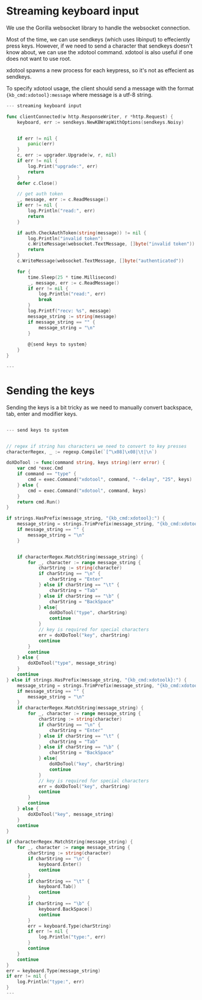# Streaming keyboard input

We use the Gorilla websocket library to handle the websocket connection.

Most of the time, we can use sendkeys (which uses libinput) to effeciently press keys. However, if we need to send a character that sendkeys doesn't know about, we can use the xdotool command. xdotool is also useful if one does not want to use root.

xdotool spawns a new process for each keypress, so it's not as effecient as sendkeys.

To specify xdotool usage, the client should send a message with the format `{kb_cmd:xdotool}:message` where message is a utf-8 string.

``` go
--- streaming keyboard input

func clientConnected(w http.ResponseWriter, r *http.Request) {
	keyboard, err := sendkeys.NewKBWrapWithOptions(sendkeys.Noisy)


	if err != nil {
		panic(err)
	}
	c, err := upgrader.Upgrade(w, r, nil)
	if err != nil {
		log.Print("upgrade:", err)
		return
	}
	defer c.Close()

	// get auth token
	_, message, err := c.ReadMessage()
	if err != nil {
		log.Println("read:", err)
		return
	}

	if auth.CheckAuthToken(string(message)) != nil {
		log.Println("invalid token")
		c.WriteMessage(websocket.TextMessage, []byte("invalid token"))
		return
	}
	c.WriteMessage(websocket.TextMessage, []byte("authenticated"))

	for {
		time.Sleep(25 * time.Millisecond)
		_, message, err := c.ReadMessage()
		if err != nil {
			log.Println("read:", err)
			break
		}
		log.Printf("recv: %s", message)
		message_string := string(message)
		if message_string == "" {
			message_string = "\n"
		}
		
		@{send keys to system}
	}
}

---
```

# Sending the keys

Sending the keys is a bit tricky as we need to manually convert backspace, tab, enter and modifier keys.

``` go

--- send keys to system


// regex if string has characters we need to convert to key presses
characterRegex, _ := regexp.Compile(`[^\x08]\x08|\t|\n`)

doXDoTool := func(command string, keys string)(err error) {
	var cmd *exec.Cmd
	if command == "type" {
		cmd = exec.Command("xdotool", command, "--delay", "25", keys)
	} else {
		cmd = exec.Command("xdotool", command, keys)
	}
	return cmd.Run()
}

if strings.HasPrefix(message_string, "{kb_cmd:xdotool}:") {
	message_string = strings.TrimPrefix(message_string, "{kb_cmd:xdotool}:")
	if message_string == "" {
		message_string = "\n"
	}


	if characterRegex.MatchString(message_string) {
		for _, character := range message_string {
			charString := string(character)
			if charString == "\n" {
				charString = "Enter"
			} else if charString == "\t" {
				charString = "Tab"
			} else if charString == "\b" {
				charString = "BackSpace"
			} else{
				doXDoTool("type", charString)
				continue
			}
			// key is required for special characters
			err = doXDoTool("key", charString)
			continue
		}
		continue
	} else {
		doXDoTool("type", message_string)
	}
	continue
} else if strings.HasPrefix(message_string, "{kb_cmd:xdotoolk}:") {
	message_string = strings.TrimPrefix(message_string, "{kb_cmd:xdotoolk}:")
	if message_string == "" {
		message_string = "\n"
	}
	if characterRegex.MatchString(message_string) {
		for _, character := range message_string {
			charString := string(character)
			if charString == "\n" {
				charString = "Enter"
			} else if charString == "\t" {
				charString = "Tab"
			} else if charString == "\b" {
				charString = "BackSpace"
			} else{
				doXDoTool("key", charString)
				continue
			}
			// key is required for special characters
			err = doXDoTool("key", charString)
			continue
		}
		continue
	} else {
		doXDoTool("key", message_string)
	}
	continue
}

if characterRegex.MatchString(message_string) {
	for _, character := range message_string {
		charString := string(character)
		if charString == "\n" {
			keyboard.Enter()
			continue
		}
		if charString == "\t" {
			keyboard.Tab()
			continue
		}
		if charString == "\b" {
			keyboard.BackSpace()
			continue
		}
		err = keyboard.Type(charString)
		if err != nil {
			log.Println("type:", err)
		}
		continue
	}
	continue
}
err = keyboard.Type(message_string)
if err != nil {
	log.Println("type:", err)
}
---
```